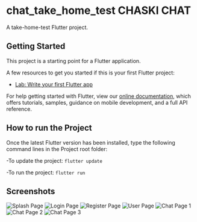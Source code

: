 # chat_take_home_test CHASKI CHAT

A take-home-test Flutter project.

## Getting Started

This project is a starting point for a Flutter application.


A few resources to get you started if this is your first Flutter project:

- [Lab: Write your first Flutter app](https://flutter.dev/docs/get-started/codelab)

For help getting started with Flutter, view our
[online documentation](https://flutter.dev/docs), which offers tutorials,
samples, guidance on mobile development, and a full API reference.

## How to run the Project

Once the latest Flutter version has been installed, type the following command lines in the Project root folder:

-To update the project: `flutter update`

-To run the project: `flutter run`
 

## Screenshots

![Splash Page](screen_shots/01_splash_screen.png)
![Login Page](screen_shots/02_login_screen.png)
![Register Page](screen_shots/03_register_screen.png)
![User Page](screen_shots/04_user_screen.png)
![Chat Page 1](screen_shots/05_chat_screen_01.png)
![Chat Page 2](screen_shots/06_chat_screen_02.png)
![Chat Page 3](screen_shots/07_chat_screen_03.png)
